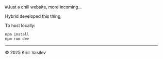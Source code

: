 #Just a chill website, more incoming...

Hybrid developed this thing, 

To host locally:

```bash
npm install
npm run dev
```

---

© 2025 Kirill Vasilev
